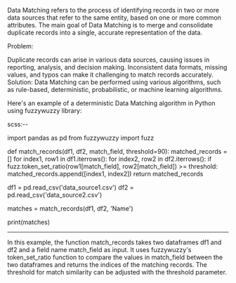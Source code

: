 Data Matching refers to the process of identifying records in two or more data sources that refer to the same entity, based on one or more common attributes. The main goal of Data Matching is to merge and consolidate duplicate records into a single, accurate representation of the data.

Problem:

Duplicate records can arise in various data sources, causing issues in reporting, analysis, and decision making.
Inconsistent data formats, missing values, and typos can make it challenging to match records accurately.
Solution:
Data Matching can be performed using various algorithms, such as rule-based, deterministic, probabilistic, or machine learning algorithms.

Here's an example of a deterministic Data Matching algorithm in Python using fuzzywuzzy library:

scss:--


import pandas as pd
from fuzzywuzzy import fuzz

def match_records(df1, df2, match_field, threshold=90):
    matched_records = []
    for index1, row1 in df1.iterrows():
        for index2, row2 in df2.iterrows():
            if fuzz.token_set_ratio(row1[match_field], row2[match_field]) >= threshold:
                matched_records.append([index1, index2])
    return matched_records

df1 = pd.read_csv('data_source1.csv')
df2 = pd.read_csv('data_source2.csv')

matches = match_records(df1, df2, 'Name')

print(matches)


----------------

In this example, the function match_records takes two dataframes df1 and df2 and a field name match_field as input. It uses fuzzywuzzy's token_set_ratio function to compare the values in match_field between the two dataframes and returns the indices of the matching records. The threshold for match similarity can be adjusted with the threshold parameter.